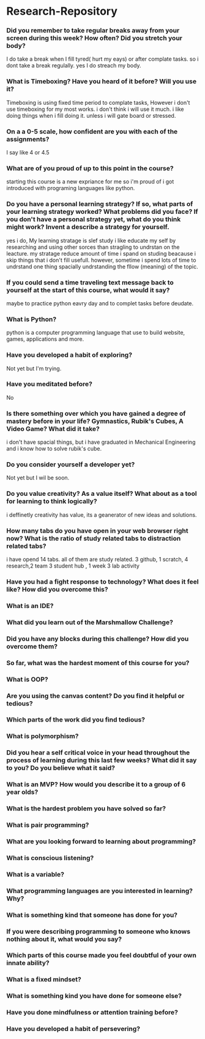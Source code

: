 # Research-Repository

### Did you remember to take regular breaks away from your screen during this week? How often? Did you stretch your body?

I do take a break when I fill tyred( hurt my eays) or after complate tasks. so i dont take a break regulally. yes I do streach my body. 

### What is Timeboxing? Have you heard of it before? Will you use it?

Timeboxing is using fixed time period to complate tasks, However i don't use timeboxing for my most works. i don't think i will use it much. i like doing things when i fill doing it. unless i will gate board or stressed. 

### On a a 0-5 scale, how confident are you with each of the assignments?

I say like 4 or 4.5

### What are of you proud of up to this point in the course?

starting this course is a new expriance for me so i'm proud of i got introduced with programing languages like python. 

### Do you have a personal learning strategy? If so, what parts of your learning strategy worked? What problems did you face? If you don't have a personal strategy yet, what do you think might work? Invent a describe a strategy for yourself. 

yes i do, My learning stratage is slef study i like educate my self by researching and using other sorces than stragling to undrstan on the leacture. my stratage reduce amount of time i spand on studing beacause i skip things that i don't fill usefull. however, sometime i spend lots of time to undrstand one thing spacially undrstanding the fllow (meaning) of the topic.


### If you could send a time traveling text message back to yourself at the start of this course, what would it say?

maybe to practice python eavry day and to complet tasks before deudate.

### What is Python?

python is a computer programming language that use to build website, games, applications and more.

### Have you developed a habit of exploring?

Not yet but I'm trying.

### Have you meditated before?

No

### Is there something over which you have gained a degree of mastery before in your life? Gymnastics, Rubik's Cubes, A Video Game? What did it take?

i don't have spacial things, but i have graduated in Mechanical Engineering and i know how to solve rubik's cube.

### Do you consider yourself a developer yet?

Not yet but I wil be soon.

### Do you value creativity? As a value itself? What about as a tool for learning to think logically?

i deffinetly creativity has value, its a geanerator of new ideas and solutions. 

### How many tabs do you have open in your web browser right now? What is the ratio of study related tabs to distraction related tabs?

i have opend 14 tabs. all of them are study related. 3 github, 1 scratch, 4 research,2 team 3  student hub , 1 week 3 lab activity


### Have you had a fight response to technology? What does it feel like? How did you overcome this?

### What is an IDE?

### What did you learn out of the Marshmallow Challenge?

### Did you have any blocks during this challenge? How did you overcome them?

### So far, what was the hardest moment of this course for you?

### What is OOP?

### Are you using the canvas content? Do you find it helpful or tedious?

### Which parts of the work did you find tedious?

### What is polymorphism?

### Did you hear a self critical voice in your head throughout the process of learning during this last few weeks? What did it say to you? Do you believe what it said?

### What is an MVP? How would you describe it to a group of 6 year olds?

### What is the hardest problem you have solved so far?

### What is pair programming?

### What are you looking forward to learning about programming?

### What is conscious listening?

### What is a variable?

### What programming languages are you interested in learning? Why?

### What is something kind that someone has done for you?

### If you were describing programming to someone who knows nothing about it, what would you say?

### Which parts of this course made you feel doubtful of your own innate ability?

### What is a fixed mindset?

### What is something kind you have done for someone else?

### Have you done mindfulness or attention training before?

### Have you developed a habit of persevering?








